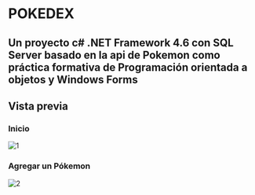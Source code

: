 # POKEDEX
## Un proyecto c# .NET Framework 4.6 con SQL Server basado en la api de Pokemon como práctica formativa de Programación orientada a objetos y Windows Forms

## Vista previa 

### Inicio
![1](https://user-images.githubusercontent.com/99737640/228048488-151ef629-39af-4f68-9db4-1fef0be0e8b2.png)

### Agregar un Pókemon
![2](https://user-images.githubusercontent.com/99737640/228048514-74a2ff78-1d16-422a-9b5a-7158ea030bda.png)



